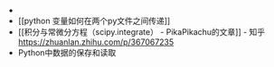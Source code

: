 -
- [[python 变量如何在两个py文件之间传递]]
- [[积分与常微分方程（scipy.integrate） - PikaPikachu的文章]] - 知乎
  https://zhuanlan.zhihu.com/p/367067235
- Python中数据的保存和读取